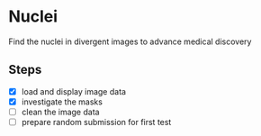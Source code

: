 # Nuclei
Find the nuclei in divergent images to advance medical discovery

## Steps
- [x] load and display image data
- [x] investigate the masks
- [ ] clean the image data
- [ ] prepare random submission for first test
